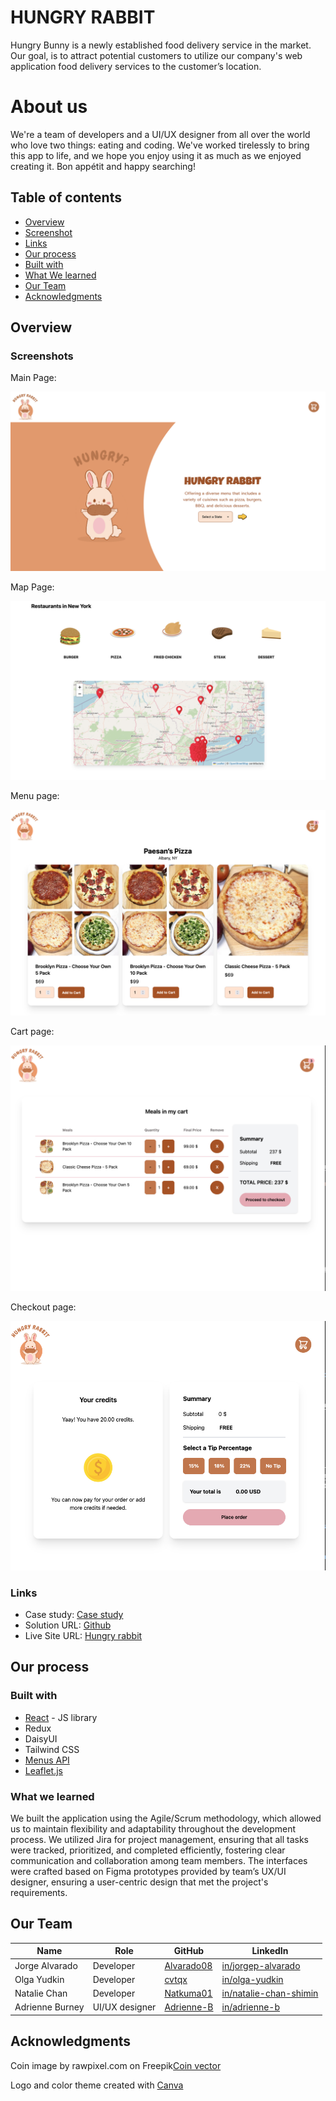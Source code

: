 # HUNGRY RABBIT


<!--Hungry Rabbit is a food search app that offers a variety of meals to choose from in your location.-->

Hungry Bunny is a newly established food delivery service in the market. Our goal,
is to attract potential customers to utilize our company's web application food delivery
services to the customer’s location.


# About us


We're a team of developers and  a UI/UX designer from all over the world who love two things: eating and coding. We've worked tirelessly to bring this app to life, and we hope you enjoy using it as much as we enjoyed creating it. Bon appétit and happy
searching!
 


## Table of contents


- [Overview](#overview)
 - [Screenshot](#screenshot)
 - [Links](#links)
- [Our process](#my-process)
 - [Built with](#built-with)
 - [What We learned](#what-we-learned)
- [Our Team](#our-team)
- [Acknowledgments](#acknowledgments)


## Overview


### Screenshots 

Main Page:

![](./public/screenshots/MainPage.png)

Map Page:

![](./public/screenshots/Map.png)

Menu page:

![](./public/screenshots/Menu.png)

Cart page:

![](./public/screenshots/Cart.png)

Checkout page:

![](./public/screenshots/CheckoutScreen.png)


### Links

- Case study: [Case study](https://boatneck-brie-0a1.notion.site/Hungry-Bunny-221b2d2f3ddb4481b0807af823508bbf)
- Solution URL: [Github](https://github.com/chingu-voyages/v50-tier2-team-14)
- Live Site URL: [Hungry rabbit](https://hungry-rabbit.onrender.com/)


## Our process


### Built with


- [React](https://reactjs.org/) - JS library
- Redux
- DaisyUI
- Tailwind CSS
- [Menus API](https://menus-api.vercel.app/)
- [Leaflet.js](https://react-leaflet.js.org/)


### What we learned


We built the application using the Agile/Scrum methodology, which allowed us to maintain flexibility and adaptability throughout the development process. We utilized Jira for project management, ensuring that all tasks were tracked, prioritized, and completed efficiently, fostering clear communication and collaboration among team members. The interfaces were crafted based on Figma prototypes provided by team’s UX/UI designer, ensuring a user-centric design that met the project's requirements.






## Our Team


| Name | Role | GitHub | LinkedIn |
| ----------- | ----------- | ----------- |----------- |
| Jorge Alvarado | Developer | [Alvarado08](https://github.com/Alvarado08) | [in/jorgep-alvarado](https://www.linkedin.com/in/jorgep-alvarado) |
| Olga Yudkin | Developer | [cvtqx](https://github.com/cvtqx) | [in/olga-yudkin](https://www.linkedin.com/in/olga-yudkin/) |
| Natalie Chan | Developer | [Natkuma01](https://github.com/Natkuma01) | [in/natalie-chan-shimin](https://www.linkedin.com/in/natalie-chan-shimin/) |
| Adrienne Burney | UI/UX designer| [Adrienne-B](https://github.com/Adrienne-B) | [in/adrienne-b](https://www.linkedin.com/in/adrienne-burney-ux-ui-designer/) |




## Acknowledgments  




Coin image by rawpixel.com on Freepik[Coin vector](https://www.freepik.com/free-vector/dollar_2900482.htm#fromView=search&page=1&position=1&uuid=9c61a593-8ea9-46b0-880b-00cd41eb97b9)


Logo and color theme created with [Canva](https://www.canva.com/design/DAGKejxw9WU/0gOPD48dQP9Iu-yOPeOxfA/view?utm_content=DAGKejxw9WU&utm_campaign=designshare&utm_medium=link&utm_source=editor)






